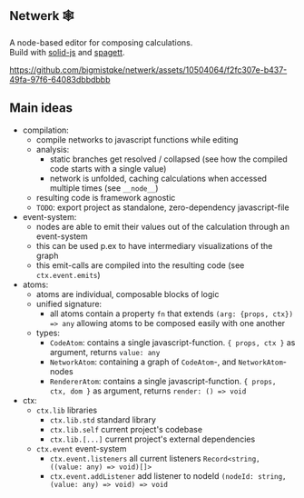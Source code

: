 ## Netwerk 🕸️

A node-based editor for composing calculations.<br/>
Build with <a href="https://solidjs.com/">solid-js</a> and <a href="https://github.com/bigmistqke/spagett">spagett</a>.

https://github.com/bigmistqke/netwerk/assets/10504064/f2fc307e-b437-49fa-97f6-64083dbbdbbb

## Main ideas

- compilation:
  - compile networks to javascript functions while editing
  - analysis:
    - static branches get resolved / collapsed (see how the compiled code starts with a single value)
    - network is unfolded, caching calculations when accessed multiple times (see `__node__`)
  - resulting code is framework agnostic
  - `TODO`: export project as standalone, zero-dependency javascript-file
- event-system:
  - nodes are able to emit their values out of the calculation through an event-system
  - this can be used p.ex to have intermediary visualizations of the graph
  - this emit-calls are compiled into the resulting code (see `ctx.event.emits`)
- atoms:
  - atoms are individual, composable blocks of logic
  - unified signature:
    - all atoms contain a property `fn` that extends `(arg: {props, ctx}) => any` allowing atoms to be composed easily with one another
  - types:
    - `CodeAtom`: contains a single javascript-function. `{ props, ctx }` as argument, returns `value: any`
    - `NetworkAtom`: containing a graph of `CodeAtom`-, and `NetworkAtom`-nodes
    - `RendererAtom`: contains a single javascript-function. `{ props, ctx, dom }` as argument, returns `render: () => void`
- ctx:
  - `ctx.lib` libraries
    - `ctx.lib.std` standard library
    - `ctx.lib.self` current project's codebase
    - `ctx.lib.[...]` current project's external dependencies
  - `ctx.event` event-system
    - `ctx.event.listeners` all current listeners `Record<string, ((value: any) => void)[]>`
    - `ctx.event.addListener` add listener to nodeId `(nodeId: string, (value: any) => void) => void`
 

